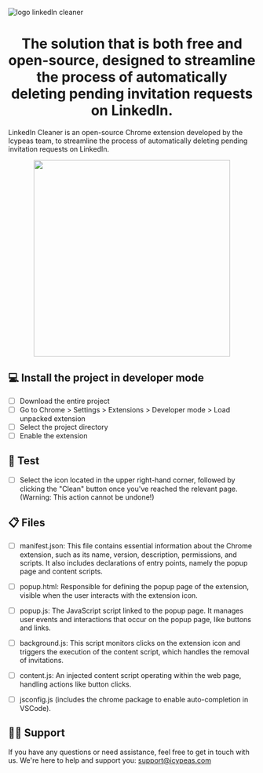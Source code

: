 
![logo linkedln cleaner](https://github.com/icypeas-tech/linkedin-cleaner/assets/128605482/8db8625c-f7e3-4675-a576-3be51e8e374c)



<h1 align="center">
The solution that is both free and open-source, designed to streamline the process of automatically deleting pending invitation requests on LinkedIn.

</h1>

LinkedIn Cleaner is an open-source Chrome extension developed by the Icypeas team, to streamline the process of automatically deleting pending invitation requests on LinkedIn.
<p align="center">
  <img width="400"  src="https://github.com/icypeas-tech/linkedin-cleaner/assets/128605482/9f938ab8-fc7c-496e-8ece-464577e7c2e2">
</p>


## 💻 Install the project in developer mode

- [ ] Download the entire project
- [ ] Go to Chrome > Settings > Extensions > Developer mode > Load unpacked extension
- [ ] Select the project directory
- [ ] Enable the extension

## 🚦 Test

- [ ]  Select the icon located in the upper right-hand corner, followed by clicking the "Clean" button once you've reached the relevant page.
(Warning: This action cannot be undone!)

## 📋 Files

- [ ] manifest.json: This file contains essential information about the Chrome extension, such as its name, version, description, permissions, and scripts. It also includes declarations of entry points, namely the popup page and content scripts.
- [ ] popup.html: Responsible for defining the popup page of the extension, visible when the user interacts with the extension icon.
- [ ] popup.js: The JavaScript script linked to the popup page. It manages user events and interactions that occur on the popup page, like buttons and links.
- [ ] background.js: This script monitors clicks on the extension icon and triggers the execution of the content script, which handles the removal of invitations.
- [ ] content.js: An injected content script operating within the web page, handling actions like button clicks.
- [ ] jsconfig.js (includes the chrome package to enable auto-completion in VSCode).


##  👨‍💻 Support

If you have any questions or need assistance, feel free to get in touch with us. We're here to help and support you: support@icypeas.com



